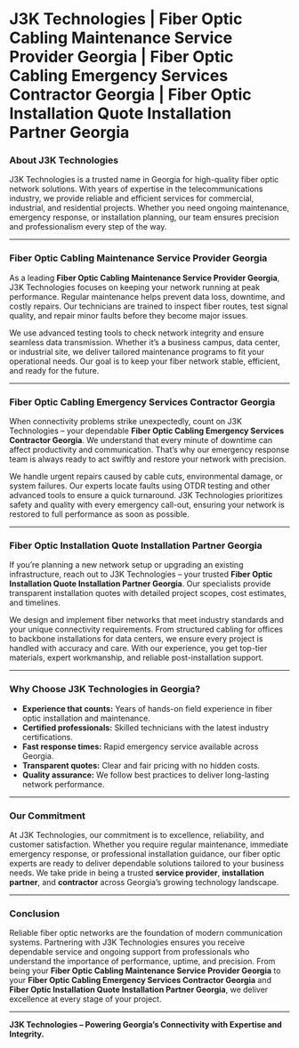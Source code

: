 # J3K Technologies | Fiber Optic Cabling Maintenance Service Provider Georgia | Fiber Optic Cabling Emergency Services Contractor Georgia | Fiber Optic Installation Quote Installation Partner Georgia

### About J3K Technologies

J3K Technologies is a trusted name in Georgia for high-quality fiber optic network solutions. With years of expertise in the telecommunications industry, we provide reliable and efficient services for commercial, industrial, and residential projects. Whether you need ongoing maintenance, emergency response, or installation planning, our team ensures precision and professionalism every step of the way.

---

### Fiber Optic Cabling Maintenance Service Provider Georgia

As a leading **Fiber Optic Cabling Maintenance Service Provider Georgia**, J3K Technologies focuses on keeping your network running at peak performance. Regular maintenance helps prevent data loss, downtime, and costly repairs. Our technicians are trained to inspect fiber routes, test signal quality, and repair minor faults before they become major issues.

We use advanced testing tools to check network integrity and ensure seamless data transmission. Whether it’s a business campus, data center, or industrial site, we deliver tailored maintenance programs to fit your operational needs. Our goal is to keep your fiber network stable, efficient, and ready for the future.

---

### Fiber Optic Cabling Emergency Services Contractor Georgia

When connectivity problems strike unexpectedly, count on J3K Technologies – your dependable **Fiber Optic Cabling Emergency Services Contractor Georgia**. We understand that every minute of downtime can affect productivity and communication. That’s why our emergency response team is always ready to act swiftly and restore your network with precision.

We handle urgent repairs caused by cable cuts, environmental damage, or system failures. Our experts locate faults using OTDR testing and other advanced tools to ensure a quick turnaround. J3K Technologies prioritizes safety and quality with every emergency call-out, ensuring your network is restored to full performance as soon as possible.

---

### Fiber Optic Installation Quote Installation Partner Georgia

If you’re planning a new network setup or upgrading an existing infrastructure, reach out to J3K Technologies – your trusted **Fiber Optic Installation Quote Installation Partner Georgia**. Our specialists provide transparent installation quotes with detailed project scopes, cost estimates, and timelines. 

We design and implement fiber networks that meet industry standards and your unique connectivity requirements. From structured cabling for offices to backbone installations for data centers, we ensure every project is handled with accuracy and care. With our experience, you get top-tier materials, expert workmanship, and reliable post-installation support.

---

### Why Choose J3K Technologies in Georgia?

- **Experience that counts:** Years of hands-on field experience in fiber optic installation and maintenance.  
- **Certified professionals:** Skilled technicians with the latest industry certifications.  
- **Fast response times:** Rapid emergency service available across Georgia.  
- **Transparent quotes:** Clear and fair pricing with no hidden costs.  
- **Quality assurance:** We follow best practices to deliver long-lasting network performance.

---

### Our Commitment

At J3K Technologies, our commitment is to excellence, reliability, and customer satisfaction. Whether you require regular maintenance, immediate emergency response, or professional installation guidance, our fiber optic experts are ready to deliver dependable solutions tailored to your business needs. We take pride in being a trusted **service provider**, **installation partner**, and **contractor** across Georgia’s growing technology landscape.

---

### Conclusion

Reliable fiber optic networks are the foundation of modern communication systems. Partnering with J3K Technologies ensures you receive dependable service and ongoing support from professionals who understand the importance of performance, uptime, and precision. From being your **Fiber Optic Cabling Maintenance Service Provider Georgia** to your **Fiber Optic Cabling Emergency Services Contractor Georgia** and **Fiber Optic Installation Quote Installation Partner Georgia**, we deliver excellence at every stage of your project.

---

**J3K Technologies – Powering Georgia’s Connectivity with Expertise and Integrity.**
